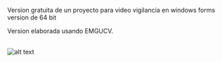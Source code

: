 Version gratuita de un proyecto para video vigilancia en windows forms <br>
version de 64 bit <br>

Version elaborada usando EMGUCV. <br>
<br>

![alt text](https://github.com/mikibb1/SeSecELx64/blob/master/Imagenes/login.JPG)

